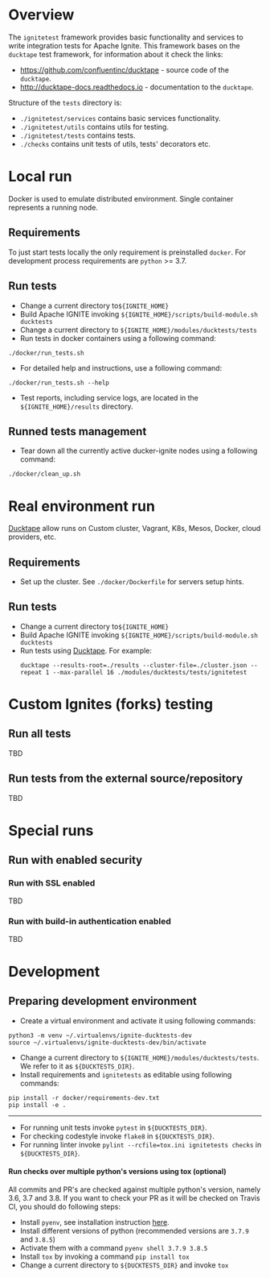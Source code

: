 # Overview
The `ignitetest` framework provides basic functionality and services
to write integration tests for Apache Ignite. This framework bases on 
the `ducktape` test framework, for information about it check the links:
- https://github.com/confluentinc/ducktape - source code of the `ducktape`.
- http://ducktape-docs.readthedocs.io - documentation to the `ducktape`.

Structure of the `tests` directory is:
- `./ignitetest/services` contains basic services functionality.
- `./ignitetest/utils` contains utils for testing.
- `./ignitetest/tests` contains tests.
- `./checks` contains unit tests of utils, tests' decorators etc. 

# Local run
Docker is used to emulate distributed environment. Single container represents 
a running node.

## Requirements
To just start tests locally the only requirement is preinstalled `docker`. 
For development process requirements are `python` >= 3.7.

## Run tests
- Change a current directory to`${IGNITE_HOME}`
- Build Apache IGNITE invoking `${IGNITE_HOME}/scripts/build-module.sh ducktests`
- Change a current directory to `${IGNITE_HOME}/modules/ducktests/tests`
- Run tests in docker containers using a following command:
```
./docker/run_tests.sh
```
- For detailed help and instructions, use a following command:
```
./docker/run_tests.sh --help
```
- Test reports, including service logs, are located in the `${IGNITE_HOME}/results` directory.

## Runned tests management
- Tear down all the currently active ducker-ignite nodes using a following command:
```
./docker/clean_up.sh
```

# Real environment run
[Ducktape](https://ducktape-docs.readthedocs.io/en/latest/index.html) allow runs on 
Custom cluster, Vagrant, K8s, Mesos, Docker, cloud providers, etc.

## Requirements
- Set up the cluster.
  See `./docker/Dockerfile` for servers setup hints.

## Run tests
- Change a current directory to`${IGNITE_HOME}`
- Build Apache IGNITE invoking `${IGNITE_HOME}/scripts/build-module.sh ducktests`
- Run tests using [Ducktape](https://ducktape-docs.readthedocs.io/en/latest/run_tests.html). 
  For example:
  ```
  ducktape --results-root=./results --cluster-file=./cluster.json --repeat 1 --max-parallel 16 ./modules/ducktests/tests/ignitetest
  ```
# Custom Ignites (forks) testing
## Run all tests
TBD

## Run tests from the external source/repository
TBD

# Special runs
## Run with enabled security
### Run with SSL enabled
TBD

### Run with build-in authentication enabled
TBD

# Development
## Preparing development environment
- Create a virtual environment and activate it using following commands:
```
python3 -m venv ~/.virtualenvs/ignite-ducktests-dev
source ~/.virtualenvs/ignite-ducktests-dev/bin/activate
```
- Change a current directory to `${IGNITE_HOME}/modules/ducktests/tests`. We refer to it as `${DUCKTESTS_DIR}`.
- Install requirements and `ignitetests` as editable using following commands:
```
pip install -r docker/requirements-dev.txt
pip install -e .
```
---

- For running unit tests invoke `pytest` in `${DUCKTESTS_DIR}`.
- For checking codestyle invoke `flake8` in `${DUCKTESTS_DIR}`.
- For running linter invoke `pylint --rcfile=tox.ini ignitetests checks` in `${DUCKTESTS_DIR}`.

#### Run checks over multiple python's versions using tox (optional)
All commits and PR's are checked against multiple python's version, namely 3.6, 3.7 and 3.8.
If you want to check your PR as it will be checked on Travis CI, you should do following steps:

- Install `pyenv`, see installation instruction [here](https://github.com/pyenv/pyenv#installation).
- Install different versions of python (recommended versions are `3.7.9` and `3.8.5`)
- Activate them with a command `pyenv shell 3.7.9 3.8.5`
- Install `tox` by invoking a command `pip install tox`
- Change a current directory to `${DUCKTESTS_DIR}` and invoke `tox`
